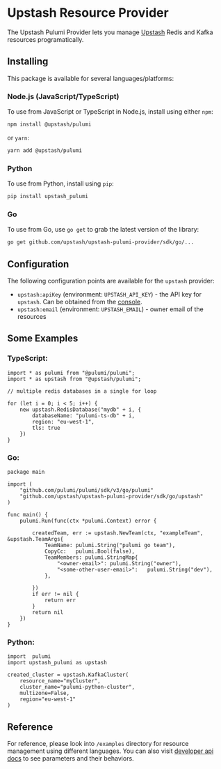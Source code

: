 # Upstash Resource Provider

The Upstash Pulumi Provider lets you manage [Upstash](http://upstash.com) Redis and Kafka resources programatically.

## Installing

This package is available for several languages/platforms:

### Node.js (JavaScript/TypeScript)

To use from JavaScript or TypeScript in Node.js, install using either `npm`:

```bash
npm install @upstash/pulumi
```

or `yarn`:

```bash
yarn add @upstash/pulumi
```

### Python

To use from Python, install using `pip`:

```bash
pip install upstash_pulumi
```

### Go

To use from Go, use `go get` to grab the latest version of the library:

```bash
go get github.com/upstash/upstash-pulumi-provider/sdk/go/...
```

## Configuration

The following configuration points are available for the `upstash` provider:

- `upstash:apiKey` (environment: `UPSTASH_API_KEY`) - the API key for `upstash`. Can be obtained from the [console](https://console.upstash.com).
- `upstash:email` (environment: `UPSTASH_EMAIL`) - owner email of the resources

## Some Examples

### TypeScript:
```
import * as pulumi from "@pulumi/pulumi";
import * as upstash from "@upstash/pulumi";

// multiple redis databases in a single for loop

for (let i = 0; i < 5; i++) {
    new upstash.RedisDatabase("mydb" + i, {
        databaseName: "pulumi-ts-db" + i,
        region: "eu-west-1",
        tls: true
    })
}

```

### Go:
```
package main

import (
	"github.com/pulumi/pulumi/sdk/v3/go/pulumi"
	"github.com/upstash/upstash-pulumi-provider/sdk/go/upstash"
)

func main() {
	pulumi.Run(func(ctx *pulumi.Context) error {

		createdTeam, err := upstash.NewTeam(ctx, "exampleTeam", &upstash.TeamArgs{
			TeamName: pulumi.String("pulumi go team"),
			CopyCc:   pulumi.Bool(false),
			TeamMembers: pulumi.StringMap{
				"<owner-email>": pulumi.String("owner"),
				"<some-other-user-email>":   pulumi.String("dev"),
			},

		})
		if err != nil {
			return err
		}
		return nil
	})
}

```


### Python: 
```
import  pulumi
import upstash_pulumi as upstash

created_cluster = upstash.KafkaCluster(
    resource_name="myCluster",
    cluster_name="pulumi-python-cluster",
    multizone=False,
    region="eu-west-1"
)
```

## Reference

For reference, please look into `/examples` directory for resource management using different languages. You can also visit [developer api docs](https://developer.upstash.com/) to see parameters and their behaviors.
